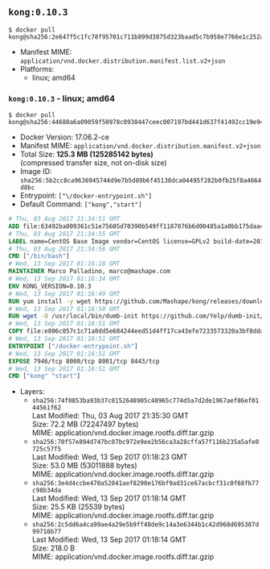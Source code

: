 ## `kong:0.10.3`

```console
$ docker pull kong@sha256:2e647f5c1fc78f95701c711b899d3875d323baad5c7b958e7766e1c252a06585
```

-	Manifest MIME: `application/vnd.docker.distribution.manifest.list.v2+json`
-	Platforms:
	-	linux; amd64

### `kong:0.10.3` - linux; amd64

```console
$ docker pull kong@sha256:44680a6a09059f50978c0938447ceec007197bd441d637f41492cc19e94d2b95
```

-	Docker Version: 17.06.2-ce
-	Manifest MIME: `application/vnd.docker.distribution.manifest.v2+json`
-	Total Size: **125.3 MB (125285142 bytes)**  
	(compressed transfer size, not on-disk size)
-	Image ID: `sha256:5b2cc8ca9636945744d9e7b5d89b6f45138dca04495f282b0fb25f8a4664d8bc`
-	Entrypoint: `["\/docker-entrypoint.sh"]`
-	Default Command: `["kong","start"]`

```dockerfile
# Thu, 03 Aug 2017 21:34:51 GMT
ADD file:63492ba809361c51e75605d70390b549ff1187076b6d00485a1a0bb175daa40e in / 
# Thu, 03 Aug 2017 21:34:55 GMT
LABEL name=CentOS Base Image vendor=CentOS license=GPLv2 build-date=20170801
# Thu, 03 Aug 2017 21:34:56 GMT
CMD ["/bin/bash"]
# Wed, 13 Sep 2017 01:16:18 GMT
MAINTAINER Marco Palladino, marco@mashape.com
# Wed, 13 Sep 2017 01:16:34 GMT
ENV KONG_VERSION=0.10.3
# Wed, 13 Sep 2017 01:16:49 GMT
RUN yum install -y wget https://github.com/Mashape/kong/releases/download/$KONG_VERSION/kong-$KONG_VERSION.el7.noarch.rpm &&     yum clean all
# Wed, 13 Sep 2017 01:16:50 GMT
RUN wget -O /usr/local/bin/dumb-init https://github.com/Yelp/dumb-init/releases/download/v1.1.3/dumb-init_1.1.3_amd64 &&     chmod +x /usr/local/bin/dumb-init
# Wed, 13 Sep 2017 01:16:51 GMT
COPY file:e806c057c1c71a8dd5e684244eed51d4ff17ca43efe7233573320a3bf8dda3a4 in /docker-entrypoint.sh 
# Wed, 13 Sep 2017 01:16:51 GMT
ENTRYPOINT ["/docker-entrypoint.sh"]
# Wed, 13 Sep 2017 01:16:51 GMT
EXPOSE 7946/tcp 8000/tcp 8001/tcp 8443/tcp
# Wed, 13 Sep 2017 01:16:51 GMT
CMD ["kong" "start"]
```

-	Layers:
	-	`sha256:74f0853ba93b37c8152648905c48965c774d5a7d2de1967aef86ef0144561f62`  
		Last Modified: Thu, 03 Aug 2017 21:35:30 GMT  
		Size: 72.2 MB (72247497 bytes)  
		MIME: application/vnd.docker.image.rootfs.diff.tar.gzip
	-	`sha256:70f57e894d747bc07bc972e9ee2b56ca3a28cffa57f116b235a5afe0725c57f5`  
		Last Modified: Wed, 13 Sep 2017 01:18:23 GMT  
		Size: 53.0 MB (53011888 bytes)  
		MIME: application/vnd.docker.image.rootfs.diff.tar.gzip
	-	`sha256:3e4d4ccbe470a52041aef8290e176bf9ad31ce67acbcf31c0f68fb77c98b34da`  
		Last Modified: Wed, 13 Sep 2017 01:18:14 GMT  
		Size: 25.5 KB (25539 bytes)  
		MIME: application/vnd.docker.image.rootfs.diff.tar.gzip
	-	`sha256:2c5dd6a4ca99ae4a29e5b9ff48de9c14a3e6344b1c42d968d695387d99710b77`  
		Last Modified: Wed, 13 Sep 2017 01:18:14 GMT  
		Size: 218.0 B  
		MIME: application/vnd.docker.image.rootfs.diff.tar.gzip
